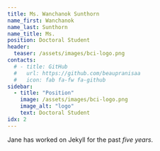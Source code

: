 ```yaml
---
title: Ms. Wanchanok Sunthorn
name_first: Wanchanok
name_last: Sunthorn
name_title: Ms.
position: Doctoral Student
header:
  teaser: /assets/images/bci-logo.png
contacts:
  # - title: GitHub
  #   url: https://github.com/beaupranisaa
  #   icon: fab fa-fw fa-github
sidebar:
  - title: "Position"
    image: /assets/images/bci-logo.png
    image_alt: "logo"
    text: Doctoral Student
idx: 2
---
```

Jane has worked on Jekyll for the past *five years*.
